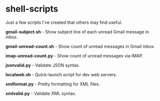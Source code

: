 # shell-scripts
Just a few scripts I've created that others may find useful.

**gmail-subject.sh** - Show subject line of each unread Gmail message in inbox.

**gmail-unread-count.sh** - Show count of unread messages in Gmail inbox.

**imap-unread-count.py** - Show count of unread messages via IMAP.

**jsonvalid.py** - Validate JSON syntax.

**localweb.sh** - Quick-launch script for dev web servers.

**xmlformat.py** - Pretty formatting for XML files.

**xmlvalid.py** - Validate XML syntax.

